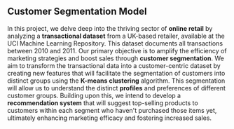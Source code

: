 ## Customer Segmentation Model

In this project, we delve deep into the thriving sector of __online retail__ by analyzing a __transactional dataset__ from a UK-based retailer, available at the UCI Machine Learning Repository. This dataset documents all transactions between 2010 and 2011. Our primary objective is to amplify the efficiency of marketing strategies and boost sales through __customer segmentation__. We aim to transform the transactional data into a customer-centric dataset by creating new features that will facilitate the segmentation of customers into distinct groups using the __K-means clustering__ algorithm. This segmentation will allow us to understand the distinct __profiles__ and preferences of different customer groups. Building upon this, we intend to develop a __recommendation system__ that will suggest top-selling products to customers within each segment who haven't purchased those items yet, ultimately enhancing marketing efficacy and fostering increased sales.
